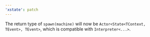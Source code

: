 ```yaml
---
'xstate': patch
---
```


The return type of `spawn(machine)` will now be `Actor<State<TContext, TEvent>, TEvent>`, which is compatible with `Interpreter<...>`.
